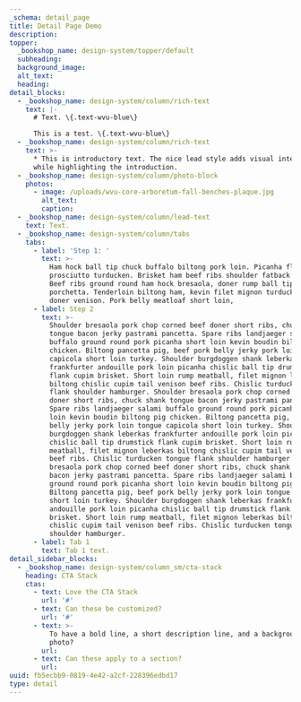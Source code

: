 ```yaml
---
_schema: detail_page
title: Detail Page Demo
description:
topper:
  _bookshop_name: design-system/topper/default
  subheading:
  background_image:
  alt_text:
  heading:
detail_blocks:
  - _bookshop_name: design-system/column/rich-text
    text: |-
      # Text. \{.text-wvu-blue\}

      This is a test. \{.text-wvu-blue\}
  - _bookshop_name: design-system/column/rich-text
    text: >-
      * This is introductory text. The nice lead style adds visual interest
      while highlighting the introduction.
  - _bookshop_name: design-system/column/photo-block
    photos:
      - image: /uploads/wvu-core-arboretum-fall-benches-plaque.jpg
        alt_text:
        caption:
  - _bookshop_name: design-system/column/lead-text
    text: Text.
  - _bookshop_name: design-system/column/tabs
    tabs:
      - label: 'Step 1: '
        text: >-
          Ham hock ball tip chuck buffalo biltong pork loin. Picanha flank
          prosciutto turducken. Brisket ham beef ribs shoulder fatback pancetta.
          Beef ribs ground round ham hock bresaola, doner rump ball tip
          porchetta. Tenderloin biltong ham, kevin filet mignon turducken pork
          doner venison. Pork belly meatloaf short loin,
      - label: Step 2
        text: >-
          Shoulder bresaola pork chop corned beef doner short ribs, chuck shank
          tongue bacon jerky pastrami pancetta. Spare ribs landjaeger salami
          buffalo ground round pork picanha short loin kevin boudin biltong pig
          chicken. Biltong pancetta pig, beef pork belly jerky pork loin tongue
          capicola short loin turkey. Shoulder burgdoggen shank leberkas
          frankfurter andouille pork loin picanha chislic ball tip drumstick
          flank cupim brisket. Short loin rump meatball, filet mignon leberkas
          biltong chislic cupim tail venison beef ribs. Chislic turducken tongue
          flank shoulder hamburger. Shoulder bresaola pork chop corned beef
          doner short ribs, chuck shank tongue bacon jerky pastrami pancetta.
          Spare ribs landjaeger salami buffalo ground round pork picanha short
          loin kevin boudin biltong pig chicken. Biltong pancetta pig, beef pork
          belly jerky pork loin tongue capicola short loin turkey. Shoulder
          burgdoggen shank leberkas frankfurter andouille pork loin picanha
          chislic ball tip drumstick flank cupim brisket. Short loin rump
          meatball, filet mignon leberkas biltong chislic cupim tail venison
          beef ribs. Chislic turducken tongue flank shoulder hamburger. Shoulder
          bresaola pork chop corned beef doner short ribs, chuck shank tongue
          bacon jerky pastrami pancetta. Spare ribs landjaeger salami buffalo
          ground round pork picanha short loin kevin boudin biltong pig chicken.
          Biltong pancetta pig, beef pork belly jerky pork loin tongue capicola
          short loin turkey. Shoulder burgdoggen shank leberkas frankfurter
          andouille pork loin picanha chislic ball tip drumstick flank cupim
          brisket. Short loin rump meatball, filet mignon leberkas biltong
          chislic cupim tail venison beef ribs. Chislic turducken tongue flank
          shoulder hamburger.
      - label: Tab 1
        text: Tab 1 text.
detail_sidebar_blocks:
  - _bookshop_name: design-system/column_sm/cta-stack
    heading: CTA Stack
    ctas:
      - text: Love the CTA Stack
        url: '#'
      - text: Can these be customized?
        url: '#'
      - text: >-
          To have a bold line, a short description line, and a background
          photo? 
        url:
      - text: Can these apply to a section?
        url:
uuid: fb5ecbb9-0819-4e42-a2cf-228396edbd17
type: detail
---
```

